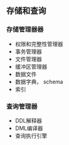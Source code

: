 ## 存储和查询

### 存储管理器器

- 权限和完整性管理器
- 事务管理器
- 文件管理器
- 缓冲区管理器
- 数据文件
- 数据字典， schema
- 索引

### 查询管理器

- DDL解释器
- DML编译器
- 查询执行引擎

